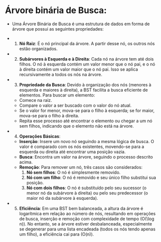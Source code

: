 # Árvore binária de Busca: 
- Uma Árvore Binária de Busca é uma estrutura de dados em forma de árvore que possui as seguintes propriedades:

+ 1. **Nó Raiz**: É o nó principal da árvore. A partir desse nó, os outros nós estão organizados.

+ 2. **Subárvores à Esquerda e à Direita**: Cada nó na árvore tem até dois filhos. O nó à esquerda contém um valor menor que o nó pai, e o nó à direita contém um valor maior que o nó pai. Isso se aplica recursivamente a todos os nós na árvore.

+ 3. **Propriedade da Busca**: Devido à organização dos nós (menores à esquerda e maiores à direita), a BST facilita a busca eficiente de elementos. Para buscar um elemento:
   - Comece na raiz.
   - Compare o valor a ser buscado com o valor do nó atual.
   - Se o valor for menor, mova-se para o filho à esquerda; se for maior, mova-se para o filho à direita.
   - Repita esse processo até encontrar o elemento ou chegar a um nó sem filhos, indicando que o elemento não está na árvore.

+ 4. **Operações Básicas**:
   - **Inserção**: Insere um novo nó seguindo a mesma lógica de busca. O valor é comparado com os nós existentes, movendo-se para a esquerda ou direita até encontrar uma posição vazia.
   - **Busca**: Encontra um valor na árvore, seguindo o processo descrito acima.
   - **Remoção**: Para remover um nó, três casos são considerados:
     1. **Nó sem filhos**: O nó é simplesmente removido.
     2. **Nó com um filho**: O nó é removido e seu único filho substitui sua posição.
     3. **Nó com dois filhos**: O nó é substituído pelo seu sucessor (o menor nó da subárvore à direita) ou pelo seu predecessor (o maior nó da subárvore à esquerda).

+ 5. **Eficiência**: Em uma BST bem balanceada, a altura da árvore é logarítmica em relação ao número de nós, resultando em operações de busca, inserção e remoção com complexidade de tempo \(O(\log n)\). No entanto, se a árvore estiver desbalanceada, especialmente se degenerar para uma lista encadeada (todos os nós tendo apenas um filho), a eficiência cai para \(O(n)\).

